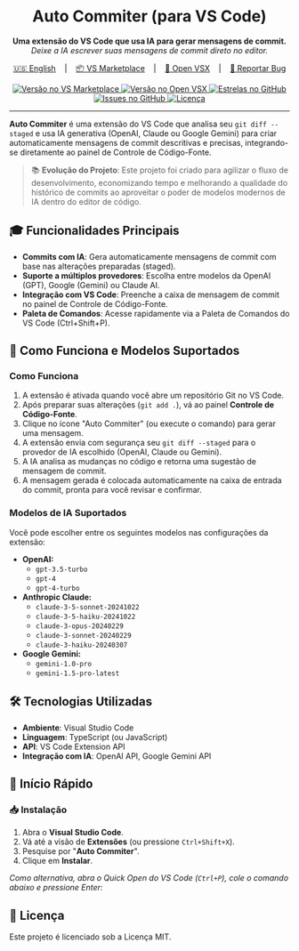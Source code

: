 <p align="center">
  <!-- <img src="[LOGO_PATH]" alt="Logo do Auto Commiter" width="200"/> -->
</p>

<h1 align="center">Auto Commiter (para VS Code)</h1>

<p align="center">
  <strong>Uma extensão do VS Code que usa IA para gerar mensagens de commit.</strong><br>
  <em>Deixe a IA escrever suas mensagens de commit direto no editor.</em>
</p>

<p align="center">
  <a href="/README.md" target="_blank">🇺🇸 English</a>
  &nbsp;&nbsp;&nbsp;|&nbsp;&nbsp;&nbsp;
  <a href="https://marketplace.visualstudio.com/items?itemName=gabrielbaiano.auto-commiter" target="_blank">📦 VS Marketplace</a>
  &nbsp;&nbsp;&nbsp;|&nbsp;&nbsp;&nbsp;
  <a href="https://open-vsx.org/extension/gabrielbaiano/ai-commit" target="_blank">🧰 Open VSX</a>
  &nbsp;&nbsp;&nbsp;|&nbsp;&nbsp;&nbsp;
  <a href="https://github.com/GabrielBaiano/auto_commiter/issues/new/choose" target="_blank">🐛 Reportar Bug</a>
</p>

<p align="center">
  <a href="https://marketplace.visualstudio.com/items?itemName=gabrielbaiano.auto-commiter">
    <img src="https://img.shields.io/visual-studio-marketplace/v/gabrielbaiano.auto-commiter?style=social&label=VS%20Marketplace" alt="Versão no VS Marketplace">
  </a>
  <a href="https://open-vsx.org/extension/gabrielbaiano/ai-commit">
    <img src="https://img.shields.io/open-vsx/v/gabrielbaiano/ai-commit?label=Open%20VSX&style=social" alt="Versão no Open VSX">
  </a>
  <a href="https://github.com/GabrielBaiano/auto_commiter/stargazers">
    <img src="https://img.shields.io/github/stars/GabrielBaiano/auto_commiter?style=social" alt="Estrelas no GitHub">
  </a>
  <a href="https://github.com/GabrielBaiano/auto_commiter/issues">
    <img src="https://img.shields.io/github/issues/GabrielBaiano/auto_commiter" alt="Issues no GitHub">
  </a>
  <a href="https://github.com/GabrielBaiano/auto_commiter/blob/main/LICENSE">
    <img src="https://img.shields.io/github/license/GabrielBaiano/auto_commiter" alt="Licença">
  </a>
</p>

---

<!-- <p align="center">
  <img src="[SHOWCASE_IMAGE_URL]" alt="Demonstração do Auto Commiter no VS Code"/>
</p> -->

**Auto Commiter** é uma extensão do VS Code que analisa seu `git diff --staged` e usa IA generativa (OpenAI, Claude ou Google Gemini) para criar automaticamente mensagens de commit descritivas e precisas, integrando-se diretamente ao painel de Controle de Código-Fonte.

> 📚 **Evolução do Projeto**: Este projeto foi criado para agilizar o fluxo de desenvolvimento, economizando tempo e melhorando a qualidade do histórico de commits ao aproveitar o poder de modelos modernos de IA dentro do editor de código.

## 🎓 Funcionalidades Principais

- **Commits com IA**: Gera automaticamente mensagens de commit com base nas alterações preparadas (staged).
- **Suporte a múltiplos provedores**: Escolha entre modelos da OpenAI (GPT), Google (Gemini) ou Claude AI.
- **Integração com VS Code**: Preenche a caixa de mensagem de commit no painel de Controle de Código-Fonte.
- **Paleta de Comandos**: Acesse rapidamente via a Paleta de Comandos do VS Code (Ctrl+Shift+P).

## 🤖 Como Funciona e Modelos Suportados

### Como Funciona

1. A extensão é ativada quando você abre um repositório Git no VS Code.
2. Após preparar suas alterações (`git add .`), vá ao painel **Controle de Código-Fonte**.
3. Clique no ícone "Auto Commiter" (ou execute o comando) para gerar uma mensagem.
4. A extensão envia com segurança seu `git diff --staged` para o provedor de IA escolhido (OpenAI, Claude ou Gemini).
5. A IA analisa as mudanças no código e retorna uma sugestão de mensagem de commit.
6. A mensagem gerada é colocada automaticamente na caixa de entrada do commit, pronta para você revisar e confirmar.

### Modelos de IA Suportados

Você pode escolher entre os seguintes modelos nas configurações da extensão:

- **OpenAI:**
    - `gpt-3.5-turbo`
    - `gpt-4`
    - `gpt-4-turbo`
- **Anthropic Claude:**
    - `claude-3-5-sonnet-20241022`
    - `claude-3-5-haiku-20241022`
    - `claude-3-opus-20240229`
    - `claude-3-sonnet-20240229`
    - `claude-3-haiku-20240307`
- **Google Gemini:**
    - `gemini-1.0-pro`
    - `gemini-1.5-pro-latest`

## 🛠️ Tecnologias Utilizadas

- **Ambiente**: Visual Studio Code
- **Linguagem**: TypeScript (ou JavaScript)
- **API**: VS Code Extension API
- **Integração com IA**: OpenAI API, Google Gemini API

## 🚀 Início Rápido

### 📥 Instalação

1. Abra o **Visual Studio Code**.
2. Vá até a visão de **Extensões** (ou pressione `Ctrl+Shift+X`).
3. Pesquise por "**Auto Commiter**".
4. Clique em **Instalar**.

*Como alternativa, abra o Quick Open do VS Code (`Ctrl+P`), cole o comando abaixo e pressione Enter:*

## 📄 Licença

Este projeto é licenciado sob a Licença MIT.

